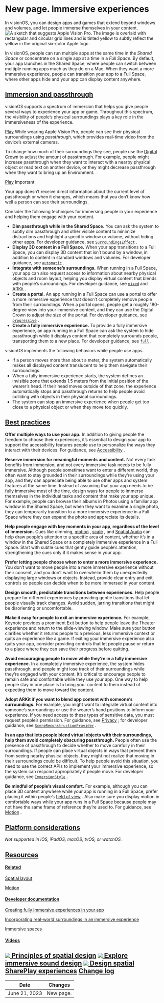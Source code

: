 New page. Immersive experiences
=====================

In visionOS, you can design apps and games that extend beyond windows and volumes, and let people immerse themselves in your content.![A sketch that suggests Apple Vision Pro. The image is overlaid with rectangular and circular grid lines and is tinted yellow to subtly reflect the yellow in the original six-color Apple logo.](https://docs-assets.developer.apple.com/published/9f31df1cc933713456a4fc39a37ea68a/foundations-immersive-experiences-intro@2x.png)

In visionOS, people can run multiple apps at the same time in the *Shared Space* or concentrate on a single app at a time in a *Full Space*. By default, your app launches in the Shared Space, where people can switch between multiple running apps much as they do on a Mac. When they want a more immersive experience, people can transition your app to a Full Space, where other apps hide and your app can display content anywhere.

[Immersion and passthrough](/design/human-interface-guidelines/immersive-experiences#Immersion-and-passthrough)
---------------------------------------------------------------------------------------------------------------

visionOS supports a spectrum of immersion that helps you give people several ways to experience your app or game. Throughout this spectrum, the visibility of people’s physical surroundings plays a key role in the immersiveness of the experience.

 [Play](#) 
While wearing Apple Vision Pro, people can see their physical surroundings using *passthrough*, which provides real-time video from the device’s external cameras.

To change how much of their surroundings they see, people use the [Digital Crown](/design/human-interface-guidelines/digital-crown)
 to adjust the amount of passthrough. For example, people might increase passthrough when they want to interact with a nearby physical object or read text on another device, or they might decrease passthrough when they want to bring up an Environment.

 [Play](#) 
Important

Your app doesn’t receive direct information about the current level of passthrough or when it changes, which means that you don’t know how well a person can see their surroundings.

Consider the following techniques for immersing people in your experience and helping them engage with your content.

* **Dim passthrough while in the Shared Space.** You can ask the system to subtly dim passthrough and other visible content to minimize distractions and highlight a specific window or volume, without hiding other apps. For developer guidance, see [`SurroundingsEffect`](/documentation/SwiftUI/SurroundingsEffect)
.
* **Display 3D content in a Full Space.** When your app transitions to a Full Space, you can display 3D content that isn’t bound by a window, in addition to content in standard windows and volumes. For developer guidance, see [`automatic`](/documentation/SwiftUI/ImmersionStyle/automatic)
.
* **Integrate with someone’s surroundings.** When running in a Full Space, your app can also request access to information about nearby physical objects and room layout, helping you display virtual content that blends with people’s surroundings. For developer guidance, see [`mixed`](/documentation/SwiftUI/ImmersionStyle/mixed)
 and [ARKit](/documentation/arkit)
.
* **Create a portal.** An app running in a Full Space can use a portal to offer a more immersive experience that doesn’t completely remove people from their surroundings. When a portal opens, people get a roughly 180-degree view into your immersive content, and they can use the Digital Crown to adjust the size of the portal. For developer guidance, see [`progressive`](/documentation/SwiftUI/ImmersionStyle/progressive)
.
* **Create a fully immersive experience.** To provide a fully immersive experience, an app running in a Full Space can ask the system to hide passthrough while it displays content that completely surrounds people, transporting them to a new place. For developer guidance, see [`full`](/documentation/SwiftUI/ImmersionStyle/full)
.

visionOS implements the following behaviors while people use apps.

* If a person moves more than about a meter, the system automatically makes all displayed content translucent to help them navigate their surroundings.
* When a fully immersive experience starts, the system defines an invisible zone that extends 1.5 meters from the initial position of the wearer’s head. If their head moves outside of that zone, the experience automatically stops and passthrough returns to help people avoid colliding with objects in their physical surroundings.
* The system can stop an immersive experience when people get too close to a physical object or when they move too quickly.

[Best practices](/design/human-interface-guidelines/immersive-experiences#Best-practices)
-----------------------------------------------------------------------------------------

**Offer multiple ways to use your app.** In addition to giving people the freedom to choose their experiences, it’s essential to design your app to support the accessibility features people use to personalize the ways they interact with their devices. For guidance, see [Accessibility](/design/human-interface-guidelines/accessibility)
.

**Reserve immersion for meaningful moments and content.** Not every task benefits from immersion, and not every immersive task needs to be fully immersive. Although people sometimes want to enter a different world, they often want to stay grounded in their surroundings while they’re using your app, and they can appreciate being able to use other apps and system features at the same time. Instead of assuming that your app needs to be fully immersive most of the time, design ways for people to immerse themselves in the individual tasks and content that make your app unique. For example, people can browse their albums in Photos using a familiar app window in the Shared Space, but when they want to examine a single photo, they can temporarily transition to a more immersive experience in a Full Space where they can expand the photo and appreciate its details.

**Help people engage with key moments in your app, regardless of the level of immersion.** Cues like dimming, [motion](/design/human-interface-guidelines/motion)
, [scale](/design/human-interface-guidelines/spatial-layout#Scale)
, and [Spatial Audio](/design/human-interface-guidelines/playing-audio#visionOS)
 can help draw people’s attention to a specific area of content, whether it’s in a window in the Shared Space or a completely immersive experience in a Full Space. Start with subtle cues that gently guide people’s attention, strengthening the cues only if it makes sense in your app.

**Prefer letting people choose when to enter a more immersive experience.** You don’t want to move people into a more immersive experience without their consent, and you don’t want to overwhelm them by unexpectedly displaying large windows or objects. Instead, provide clear entry and exit controls so people can decide when to be more immersed in your content.

**Design smooth, predictable transitions between experiences.** Help people prepare for different experiences by providing gentle transitions that let people visually track changes. Avoid sudden, jarring transitions that might be disorienting or uncomfortable.

**Make it easy for people to exit an immersive experience.** For example, Keynote provides a prominent Exit button to help people leave the Theater experience and return to the slide-viewing window. Make sure your button clarifies whether it returns people to a previous, less immersive context or quits an experience like a game. If exiting your immersive experience also quits your app, consider providing controls that let people pause or return to a place where they can save their progress before quitting.

**Avoid encouraging people to move while they’re in a fully immersive experience.** In a completely immersive experience, the system hides passthrough, and people might lose track of their surroundings while they’re engaged with your content. It’s critical to encourage people to remain safe and comfortable while they use your app. One way to help people stay in one place is to bring your content to them instead of expecting them to move toward the content.

**Adopt ARKit if you want to blend app content with someone’s surroundings.** For example, you might want to integrate virtual content into someone’s surroundings or use the wearer’s hand positions to inform your experience. If you need access to these types of sensitive data, you must request people’s permission. For guidance, see [Privacy](/design/human-interface-guidelines/privacy)
; for developer guidance, see [`SceneReconstructionProvider`](/documentation/arkit/scenereconstructionprovider)
.

**In an app that lets people blend virtual objects with their surroundings, help them avoid completely obscuring passthrough.** People often use the presence of passthrough to decide whether to move carefully in their surroundings. If people can place virtual objects in ways that prevent them from seeing nearby physical objects, they might not realize that moving in their surroundings could be difficult. To help people avoid this situation, you need to use the correct APIs to implement your immersive experience, so the system can respond appropriately if people move. For developer guidance, see [`ImmersionStyle`](/documentation/SwiftUI/ImmersionStyle)
.

**Be mindful of people’s visual comfort.** For example, although you can place 3D content anywhere while your app is running in a Full Space, prefer placing it within people’s [field of view](/design/human-interface-guidelines/spatial-layout#Field-of-view)
. Also make sure you display motion in comfortable ways while your app runs in a Full Space because people may not have the same frame of reference they’re used to. For guidance, see [Motion](/design/human-interface-guidelines/motion)
.

[Platform considerations](/design/human-interface-guidelines/immersive-experiences#Platform-considerations)
-----------------------------------------------------------------------------------------------------------

*Not supported in iOS, iPadOS, macOS, tvOS, or watchOS.*

[Resources](/design/human-interface-guidelines/immersive-experiences#Resources)
-------------------------------------------------------------------------------

#### [Related](/design/human-interface-guidelines/immersive-experiences#Related)

[Spatial layout](/design/human-interface-guidelines/spatial-layout)


[Motion](/design/human-interface-guidelines/motion)


#### [Developer documentation](/design/human-interface-guidelines/immersive-experiences#Developer-documentation)

[Creating fully immersive experiences in your app](/documentation/visionOS/creating-fully-immersive-experiences)


[Incorporating real-world surroundings in an immersive experience](/documentation/visionOS/incorporating-surroundings-in-an-immersive-experience)


[Immersive spaces](/documentation/SwiftUI/Immersive-spaces)


#### [Videos](/design/human-interface-guidelines/immersive-experiences#Videos)

[![](https://devimages-cdn.apple.com/wwdc-services/images/D35E0E85-CCB6-41A1-B227-7995ECD83ED5/15489B11-8744-483D-AD38-EF78D8962FF4/8126_wide_250x141_1x.jpg) Principles of spatial design](https://developer.apple.com/videos/play/wwdc2023/10072) 
[![](https://devimages-cdn.apple.com/wwdc-services/images/D35E0E85-CCB6-41A1-B227-7995ECD83ED5/FAD92809-C8B7-4968-802C-C662B1AF6C94/8340_wide_250x141_1x.jpg) Explore immersive sound design](https://developer.apple.com/videos/play/wwdc2023/10271) 
[![](https://devimages-cdn.apple.com/wwdc-services/images/D35E0E85-CCB6-41A1-B227-7995ECD83ED5/942191E7-9B98-487D-AE81-400D58285B31/8129_wide_250x141_1x.jpg) Design spatial SharePlay experiences](https://developer.apple.com/videos/play/wwdc2023/10075) 
[Change log](/design/human-interface-guidelines/immersive-experiences#Change-log)
---------------------------------------------------------------------------------



| Date | Changes |
| --- | --- |
| June 21, 2023 | New page. |

